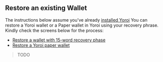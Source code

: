 ## Restore an existing Wallet

The instructions below assume you've already [installed Yoroi](./install.md)
You can restore a Yoroi wallet or a Paper wallet in Yoroi using your recovery phrase. Kindly check the screens below for the process:

- [Restore a wallet with 15-word recovery phase](#restore-a-yoroi-paper-wallet)
- [Restore a Yoroi paper wallet](#restore-a-yoroi-paper-wallet)

> TODO

